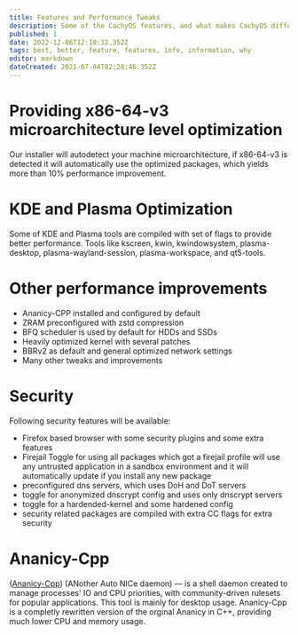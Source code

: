 ```yaml
---
title: Features and Performance Tweaks
description: Some of the CachyOS features, and what makes CachyOS different.
published: 1
date: 2022-12-06T12:10:32.352Z
tags: best, better, feature, features, info, information, why
editor: markdown
dateCreated: 2021-07-04T02:28:46.352Z
---
```


# Providing x86-64-v3 microarchitecture level optimization

Our installer will autodetect your machine microarchitecture, if x86-64-v3 is detected it will automatically use the optimized packages, which yields more than 10% performance improvement.

# KDE and Plasma Optimization
Some of KDE and Plasma tools are compiled with set of flags to provide better performance. Tools like kscreen, kwin, kwindowsystem, plasma-desktop, plasma-wayland-session, plasma-workspace, and qt5-tools.

# Other performance improvements

- Ananicy-CPP installed and configured by default
- ZRAM preconfigured with zstd compression
- BFQ scheduler is used by default for HDDs and SSDs
- Heavily optimized kernel with several patches
- BBRv2 as default and general optimized network settings
- Many other tweaks and improvements

# Security

Following security features will be available:

- Firefox based browser with some security plugins and some extra features
- Firejail Toggle for using all packages which got a firejail profile will use any untrusted application in a sandbox environment and it will automatically update if you install any new package
- preconfigured dns servers, which uses DoH and DoT servers
- toggle for anonymized dnscrypt config and uses only dnscrypt servers
- toggle for a hardended-kernel and some hardened config
- security related packages are compiled with extra CC flags for extra security

# Ananicy-Cpp

([Ananicy-Cpp](https://gitlab.com/ananicy-cpp/ananicy-cpp)) (ANother Auto NICe daemon) — is a shell daemon created to manage processes' IO and CPU priorities, with community-driven rulesets for popular applications. This tool is mainly for desktop usage. Ananicy-Cpp is a completly rewritten version of the orginal Ananicy in C++, providing much lower CPU and memory usage.
